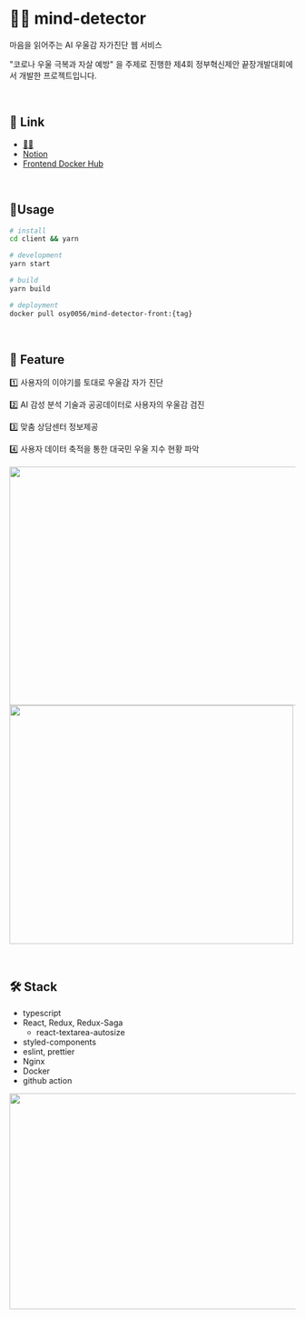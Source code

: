 # 👨‍⚕️ mind-detector

마음을 읽어주는 AI 우울감 자가진단 웹 서비스

"코로나 우울 극복과 자살 예방" 을 주제로 진행한 제4회 정부혁신제안 끝장개발대회에서 개발한 프로젝트입니다.

<br />

## 🧷 Link

* [👨‍⚕️](101.101.217.17)
* [Notion](https://www.notion.so/00data/c8524cefac7f4d13ab4d40d43dcde7e5?v=7599432407d54dd48f1f75754dd74146)
* [Frontend Docker Hub](https://hub.docker.com/repository/docker/osy0056/mind-detect)

<br />

## 🎒Usage


```bash
# install
cd client && yarn

# development
yarn start

# build
yarn build

# deployment
docker pull osy0056/mind-detector-front:{tag}
```

<br />

## 🚀 Feature

1️⃣ 사용자의 이야기를 토대로 우울감 자가 진단

2️⃣ AI 감성 분석 기술과 공공데이터로 사용자의 우울감 검진

3️⃣ 맞춤 상담센터 정보제공

4️⃣ 사용자 데이터 축적을 통한 대국민 우울 지수 현황 파악
<br />
<br />
<img src ="https://user-images.githubusercontent.com/46865281/104859440-bf8b9980-5968-11eb-84c9-09c3c2ffe5bf.png" width="650px" height="420px">
<img src ="https://user-images.githubusercontent.com/46865281/104859536-72f48e00-5969-11eb-87a3-8a9dc6045dc0.png" width="500px" height="420px">

<br />

## 🛠️ Stack

- typescript
- React, Redux, Redux-Saga
  - react-textarea-autosize
- styled-components
- eslint, prettier
- Nginx
- Docker
- github action

<img src ="https://user-images.githubusercontent.com/46865281/104859574-c36beb80-5969-11eb-8128-27feffc89f62.png" width="650px" height="380px">
